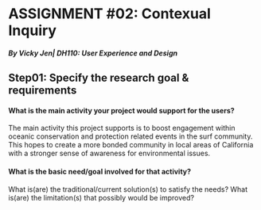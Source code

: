 # ASSIGNMENT #02: Contexual Inquiry
##### _By Vicky Jen| DH110: User Experience and Design_

## Step01: Specify the research goal & requirements

#### What is the main activity your project would support for the users?
The main activity this project supports is to boost engagement within oceanic conservation and protection related events in the surf community. This hopes to create a more bonded community in local areas of California with a stronger sense of awareness for environmental issues.

#### What is the basic need/goal involved for that activity?


What is(are) the traditional/current solution(s) to satisfy the needs?
What is(are) the limitation(s) that possibly would be improved?

